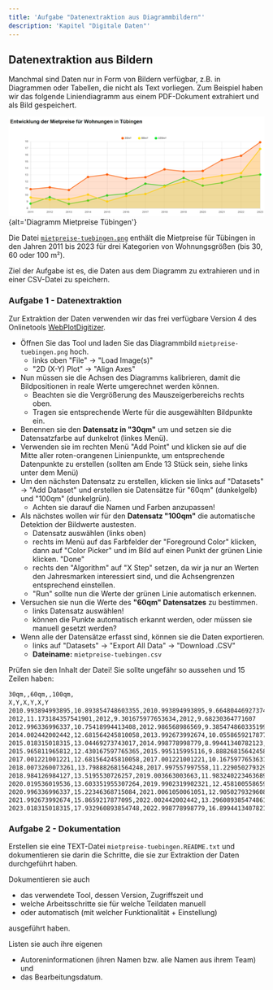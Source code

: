 ```yaml
---
title: 'Aufgabe "Datenextraktion aus Diagrammbildern"'
description: 'Kapitel "Digitale Daten"'
---
```


## Datenextraktion aus Bildern

Manchmal sind Daten nur in Form von Bildern verfügbar, z.B. in Diagrammen oder Tabellen, die nicht als Text vorliegen. 
Zum Beispiel haben wir das folgende Liniendiagramm aus einem PDF-Dokument extrahiert und als Bild gespeichert.

![Mietpreise Tübingen](fig/mietpreise.tuebingen.png){alt='Diagramm Mietpreise Tübingen'}

Die Datei [`mietpreise-tuebingen.png`](https://raw.githubusercontent.com/Dr-Eberle-Zentrum/FDM-basics/main/instructors/fig/mietpreise-tuebingen.png) enthält die Mietpreise für Tübingen in den Jahren 2011 bis 2023 für drei Kategorien von Wohnungsgrößen (bis 30, 60 oder 100 m²).

Ziel der Aufgabe ist es, die Daten aus dem Diagramm zu extrahieren und in einer CSV-Datei zu speichern.


### Aufgabe 1 - Datenextraktion

Zur Extraktion der Daten verwenden wir das frei verfügbare Version 4 des Onlinetools [WebPlotDigitizer](https://apps.automeris.io/wpd4/).

- Öffnen Sie das Tool und laden Sie das Diagrammbild `mietpreise-tuebingen.png` hoch.
  - links oben "File" -> "Load Image(s)"
  - "2D (X-Y) Plot" -> "Align Axes"
- Nun müssen sie die Achsen des Diagramms kalibrieren, damit die Bildpositionen in reale Werte umgerechnet werden können.
  - Beachten sie die Vergrößerung des Mauszeigerbereichs rechts oben.
  - Tragen sie entsprechende Werte für die ausgewählten Bildpunkte ein.
- Benennen sie den **Datensatz in "30qm"** um und setzen sie die Datensatzfarbe auf dunkelrot (linkes Menü).
- Verwenden sie im rechten Menü "Add Point" und klicken sie auf die Mitte aller roten-orangenen Linienpunkte, um entsprechende Datenpunkte zu erstellen (sollten am Ende 13 Stück sein, siehe links unter dem Menü)
- Um den nächsten Datensatz zu erstellen, klicken sie links auf "Datasets" -> "Add Dataset" und erstellen sie Datensätze für "60qm" (dunkelgelb) und "100qm" (dunkelgrün).
  - Achten sie darauf die Namen und Farben anzupassen!
- Als nächstes wollen wir für den **Datensatz "100qm"** die automatische Detektion der Bildwerte austesten. 
  - Datensatz auswählen (links oben)
  - rechts im Menü auf das Farbfelder der "Foreground Color" klicken, dann auf "Color Picker" und im Bild auf einen Punkt der grünen Linie klicken. "Done"
  - rechts den "Algorithm" auf "X Step" setzen, da wir ja nur an Werten den Jahresmarken interessiert sind, und die Achsengrenzen entsprechend einstellen.
  - "Run" sollte nun die Werte der grünen Linie automatisch erkennen.
- Versuchen sie nun die Werte des **"60qm" Datensatzes** zu bestimmen.
  - links Datensatz auswählen!
  - können die Punkte automatisch erkannt werden, oder müssen sie manuell gesetzt werden?
- Wenn alle der Datensätze erfasst sind, können sie die Daten exportieren.
  - links auf "Datasets" -> "Export All Data" -> "Download .CSV"
  - **Dateiname:** `mietpreise-tuebingen.csv`
  
Prüfen sie den Inhalt der Datei! Sie sollte ungefähr so aussehen und 15 Zeilen haben:

```csv
30qm,,60qm,,100qm,
X,Y,X,Y,X,Y
2010.993894993895,10.893854748603355,2010.993894993895,9.664804469273744,2011,8.714344396976669
2012,11.173184357541901,2012,9.301675977653634,2012,9.68230364771607
2012.996336996337,10.75418994413408,2012.986568986569,9.385474860335199,2013,8.669323036477163
2014.002442002442,12.681564245810058,2013.992673992674,10.055865921787712,2014,9.187068682221494
2015.018315018315,13.04469273743017,2014.998778998779,8.99441340782123,2015,9.952431810713113
2015.965811965812,12.430167597765365,2015.995115995116,9.888268156424584,2016,10.211304633585279
2017.001221001221,12.681564245810058,2017.001221001221,10.16759776536313,2017,11.70826487019389
2018.0073260073261,13.798882681564248,2017.997557997558,11.229050279329611,2018,11.49441340782123
2018.984126984127,13.5195530726257,2019.003663003663,11.983240223463689,2019,12.563670719684524
2020.019536019536,13.603351955307264,2019.9902319902321,12.45810055865922,2020,11.415626026947093
2020.996336996337,15.22346368715084,2021.0061050061051,12.905027932960895,2021,11.84332895169241
2021.992673992674,15.8659217877095,2022.002442002442,13.296089385474861,2022,12.70999014130792
2023.018315018315,17.932960893854748,2022.998778998779,16.899441340782126,2023,13.0589056851791
```

### Aufgabe 2 - Dokumentation

Erstellen sie eine TEXT-Datei `mietpreise-tuebingen.README.txt` und dokumentieren sie darin die Schritte, die sie zur Extraktion der Daten durchgeführt haben.

Dokumentieren sie auch 

- das verwendete Tool, dessen Version, Zugriffszeit und 
- welche Arbeitsschritte sie für welche Teildaten manuell 
- oder automatisch (mit welcher Funktionalität + Einstellung) 

ausgeführt haben.

Listen sie auch ihre eigenen 

- Autoreninformationen (ihren Namen bzw. alle Namen aus ihrem Team) und 
- das Bearbeitungsdatum.


